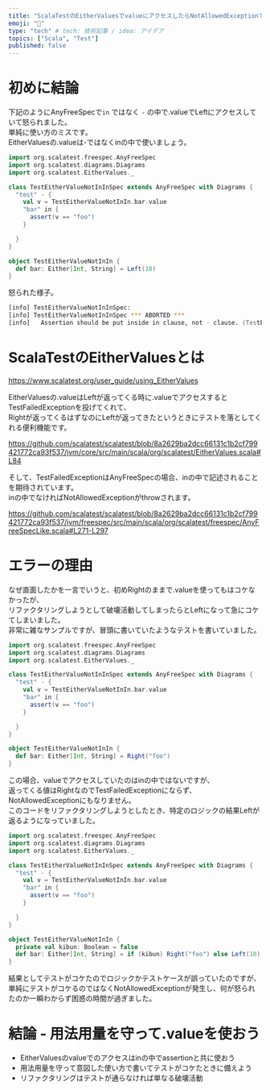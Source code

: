 ```yaml
---
title: "ScalaTestのEitherValuesでvalueにアクセスしたらNotAllowedExceptionで怒られた話"
emoji: "👻"
type: "tech" # tech: 技術記事 / idea: アイデア
topics: ["Scala", "Test"]
published: false
---
```


# 初めに結論

下記のようにAnyFreeSpecで`in` ではなく `-` の中で.valueでLeftにアクセスしていて怒られました。  
単純に使い方のミスです。  
EitherValuesの.valueは-ではなくinの中で使いましょう。  

```scala
import org.scalatest.freespec.AnyFreeSpec
import org.scalatest.diagrams.Diagrams
import org.scalatest.EitherValues._

class TestEitherValueNotInInSpec extends AnyFreeSpec with Diagrams {
  "test" - {
    val v = TestEitherValueNotInIn.bar.value
    "bar" in {
      assert(v == "foo")
    }

  }
}

object TestEitherValueNotInIn {
  def bar: Either[Int, String] = Left(10)
}


```

怒られた様子。  

```zsh
[info] TestEitherValueNotInInSpec:
[info] TestEitherValueNotInInSpec *** ABORTED ***
[info]   Assertion should be put inside in clause, not - clause. (TestEitherValueNotInIn.scala:7)
```

# ScalaTestのEitherValuesとは

https://www.scalatest.org/user_guide/using_EitherValues

EitherValuesの.valueはLeftが返ってくる時に.valueでアクセスするとTestFailedExceptionを投げてくれて、  
Rightが返ってくるはずなのにLeftが返ってきたというときにテストを落としてくれる便利機能です。  

https://github.com/scalatest/scalatest/blob/8a2629ba2dcc66131c1b2cf799421772ca93f537/jvm/core/src/main/scala/org/scalatest/EitherValues.scala#L84

そして、TestFailedExceptionはAnyFreeSpecの場合、inの中で記述されることを期待されています。  
inの中でなければNotAllowedExceptionがthrowされます。  

https://github.com/scalatest/scalatest/blob/8a2629ba2dcc66131c1b2cf799421772ca93f537/jvm/freespec/src/main/scala/org/scalatest/freespec/AnyFreeSpecLike.scala#L271-L297

# エラーの理由

なぜ直面したかを一言でいうと、初めRightのままで.valueを使ってもはコケなかったが、  
リファクタリングしようとして破壊活動してしまったらとLeftになって急にコケてしまいました。  
非常に雑なサンプルですが、冒頭に書いていたようなテストを書いていました。  

```scala
import org.scalatest.freespec.AnyFreeSpec
import org.scalatest.diagrams.Diagrams
import org.scalatest.EitherValues._

class TestEitherValueNotInInSpec extends AnyFreeSpec with Diagrams {
  "test" - {
    val v = TestEitherValueNotInIn.bar.value
    "bar" in {
      assert(v == "foo")
    }

  }
}

object TestEitherValueNotInIn {
  def bar: Either[Int, String] = Right("foo")
}
```

この場合、valueでアクセスしていたのはinの中ではないですが、  
返ってくる値はRightなのでTestFailedExceptionにならず、NotAllowedExceptionにもなりません。  
このコードをリファクタリングしようとしたとき、特定のロジックの結果Leftが返るようになっていました。  

```scala
import org.scalatest.freespec.AnyFreeSpec
import org.scalatest.diagrams.Diagrams
import org.scalatest.EitherValues._

class TestEitherValueNotInInSpec extends AnyFreeSpec with Diagrams {
  "test" - {
    val v = TestEitherValueNotInIn.bar.value
    "bar" in {
      assert(v == "foo")
    }

  }
}

object TestEitherValueNotInIn {
  private val kibun: Boolean = false
  def bar: Either[Int, String] = if (kibun) Right("foo") else Left(10)
}
```

結果としてテストがコケたのでロジックかテストケースが誤っていたのですが、  
単純にテストがコケるのではなくNotAllowedExceptionが発生し、何が怒られたのか一瞬わからず困惑の時間が過ぎました。  

# 結論 - 用法用量を守って.valueを使おう

- EitherValuesのvalueでのアクセスはinの中でassertionと共に使おう
- 用法用量を守って意図した使い方で書いてテストがコケたときに備えよう
- リファクタリングはテストが通らなければ単なる破壊活動

